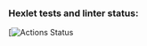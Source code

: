 ### Hexlet tests and linter status:
[![Actions Status](https://github.com/EugeneViktP/my-project/actions/workflows/gradle.yml/badge.svg/branch=feature-1)
